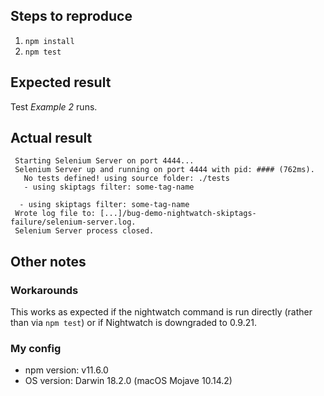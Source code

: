 ## Steps to reproduce

1. `npm install`
2. `npm test`

## Expected result

Test *Example 2* runs.

## Actual result

```
 Starting Selenium Server on port 4444...
 Selenium Server up and running on port 4444 with pid: #### (762ms).
   No tests defined! using source folder: ./tests
   - using skiptags filter: some-tag-name

  - using skiptags filter: some-tag-name
 Wrote log file to: [...]/bug-demo-nightwatch-skiptags-failure/selenium-server.log.
 Selenium Server process closed.
```

## Other notes

### Workarounds

This works as expected if the nightwatch command is run directly (rather than
via `npm test`) or if Nightwatch is downgraded to 0.9.21.

### My config

* npm version: v11.6.0
* OS version: Darwin 18.2.0 (macOS Mojave 10.14.2)
